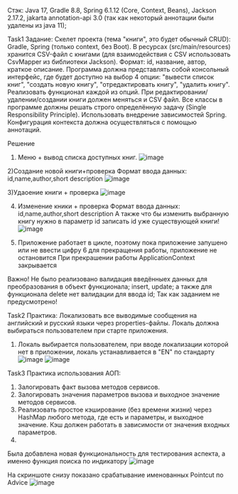 Стэк: Java 17, Gradle 8.8, Spring 6.1.12 (Core, Context, Beans), Jackson 2.17.2, jakarta annotation-api 3.0 (так как некоторый аннотации были удалены из java 11);



Task1
Задание: Скелет проекта (тема "книги", это будет обычный CRUD): Gradle, Spring (только context, без Boot).
В ресурсах (src/main/resources) хранится CSV-файл с книгами (для взаимодействия с CSV использовать CsvMapper из библиотеки Jackson).
Формат: id, название, автор, краткое описание. Программа должна представлять собой консольный интерфейс, где будет доступно на выбор 4 опции:
"вывести список книг", "создать новую книгу", "отредактировать книгу", "удалить книгу". Реализовать функционал каждой из опций. 
При редактировании/удалении/создании книги должен меняться и CSV файл.
Все классы в программе должны решать строго определённую задачу (Single Responsibility Principle).
Использовать внедрение зависимостей Spring. Конфигурация контекста должна осуществляться с помощью аннотаций.

Решение 
1) Меню + вывод списка доступных книг.
![image](https://github.com/user-attachments/assets/12d31ed0-0eff-4b6f-a887-f8e93941effe)

2)Создание новой книги+проверка
Формат ввода данных: id,name,author,short description
![image](https://github.com/user-attachments/assets/b7a5a3db-d385-4a25-8a3f-7632ea3d5e48)

3)Удаоение книги + проверка
![image](https://github.com/user-attachments/assets/4dd57f7d-267b-4943-b3ef-1a9d06aa934b)

4) Изменение кники + проверка 
Формат ввода данных: id,name,author,short description
А также что бы изменить выбранную книгу нужно в параметр id записать id уже существующей книги!
![image](https://github.com/user-attachments/assets/9d3d4c4a-2444-456f-8fe9-967edbf5c614)

5) Приложение работает в цикле, поэтому пока приложение запушено или не ввести цифру 6 для прекращения работы, приложение не остановится
При прекрашении работы ApplicationContext закрывается

Важно! 
Не было реализовано валидация введённыех данных для преобразования в объект функционала; insert, update;
а также для функционала delete нет валидации для ввода id;
Так как заданием не предусмотрено!


Task2
Практика: Локализовать все выводимые сообщения на английский и русский языки через properties-файлы.
Локаль должна выбираться пользователем при старте приложения.

1) Локаль выбирается пользователем, при вводе локализации которой нет в приложении,
локаль устанавливается в "EN" по стандарту
![image](https://github.com/user-attachments/assets/2fd3bb8a-bf17-40cd-919a-bfa3e27b1b42)
![image](https://github.com/user-attachments/assets/e807a0f6-fc3b-4e8f-9b2b-8631e4b024d9)




Task3
Практика использования АОП:
1. Залогировать факт вызова методов сервисов.
2. Залогировать значения параметров вызова и выходное значение методов сервисов.
3. Реализовать простое кэширование (без времени жизни) через HashMap любого метода,
где есть и параметры, и выходное значение. Кэш должен работать в зависимости от значения входных параметров.
4. 
Была добавлена новая функциональность для тестирования аспекта, а именно функция поиска по индикатору
![image](https://github.com/user-attachments/assets/cb0126d7-1915-4b6e-9b3e-50b36eb80dc7)

На скриншоте снизу показано срабатывание именованных Pointcut по Advice
![image](https://github.com/user-attachments/assets/87b98bf4-07e5-4938-b86f-f19462bda9a0)
